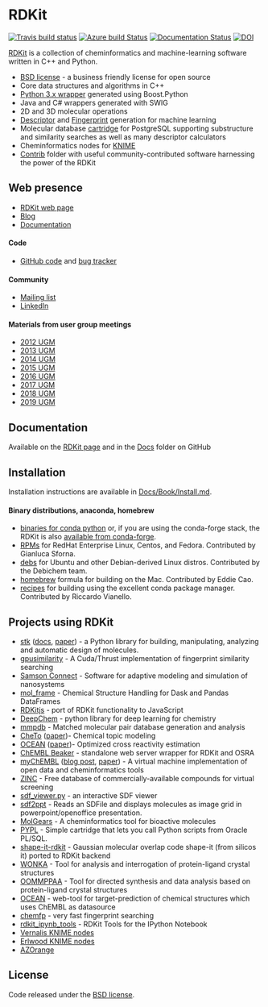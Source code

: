 # RDKit
[![Travis build status](https://travis-ci.com/rdkit/rdkit.svg)](https://travis-ci.com/rdkit/rdkit)
[![Azure build Status](https://dev.azure.com/rdkit-org/RDKit-main-build/_apis/build/status/rdkit.rdkit?branchName=master)](https://dev.azure.com/rdkit-org/RDKit-main-build/_build/latest?definitionId=1&branchName=master)
[![Documentation Status](https://readthedocs.org/projects/rdkit/badge/?version=latest)](http://rdkit.readthedocs.org/en/latest/)
[![DOI](https://zenodo.org/badge/10009991.svg)](https://zenodo.org/badge/latestdoi/10009991)


[RDKit](https://github.com/rdkit/rdkit) is a collection of cheminformatics and machine-learning software written in C++ and Python.

  * [BSD license](https://github.com/rdkit/rdkit/blob/master/license.txt) - a business friendly license for open source
  * Core data structures and algorithms in C++
  * [Python 3.x wrapper](https://www.rdkit.org/docs/GettingStartedInPython.html) generated using Boost.Python
  * Java and C# wrappers generated with SWIG
  * 2D and 3D molecular operations
  * [Descriptor](https://www.rdkit.org/docs/GettingStartedInPython.html#list-of-available-descriptors) and [Fingerprint](http://www.rdkit.org/docs/GettingStartedInPython.html#list-of-available-fingerprints) generation for machine learning
  * Molecular database [cartridge](https://www.rdkit.org/docs/Cartridge.html) for PostgreSQL supporting substructure and similarity searches as well as many descriptor calculators
  * Cheminformatics nodes for [KNIME](http://tech.knime.org/community/rdkit)
  * [Contrib](https://github.com/rdkit/rdkit/tree/master/Contrib) folder with useful community-contributed software harnessing the power of the RDKit

## Web presence

  * [RDKit web page](https://github.com/rdkit/rdkit)
  * [Blog](https://rdkit.blogspot.com)
  * [Documentation](https://www.rdkit.org/docs/index.html)

#### Code

  * [GitHub code](https://github.com/rdkit) and [bug tracker](https://github.com/rdkit/rdkit/issues)

#### Community

  * [Mailing list](https://sourceforge.net/p/rdkit/mailman/)
  * [LinkedIn](https://www.linkedin.com/groups/RDKit-8192558/about)

#### Materials from user group meetings

  * [2012 UGM](http://www.rdkit.org/UGM/2012/)
  * [2013 UGM](https://github.com/rdkit/UGM_2013)
  * [2014 UGM](https://github.com/rdkit/UGM_2014)
  * [2015 UGM](https://github.com/rdkit/UGM_2015)
  * [2016 UGM](https://github.com/rdkit/UGM_2016)
  * [2017 UGM](https://github.com/rdkit/UGM_2017)
  * [2018 UGM](https://github.com/rdkit/UGM_2018)
  * [2019 UGM](https://github.com/rdkit/UGM_2019)

## Documentation
Available on the [RDKit page](http://www.rdkit.org/docs/index.html)
and in the [Docs](https://github.com/rdkit/rdkit/tree/master/Docs) folder on GitHub

## Installation

Installation instructions are available in [Docs/Book/Install.md](https://github.com/rdkit/rdkit/blob/master/Docs/Book/Install.md).

#### Binary distributions, anaconda, homebrew

  * [binaries for conda python](https://anaconda.org/rdkit/rdkit) or, if you are using the conda-forge stack, the RDKit is also [available from conda-forge](https://anaconda.org/conda-forge/rdkit).
  * [RPMs](https://copr.fedoraproject.org/coprs/giallu/rdkit/) for RedHat Enterprise Linux, Centos, and Fedora. Contributed by Gianluca Sforna.
  * [debs](https://blends.debian.org/debichem/tasks/cheminformatics) for Ubuntu and other Debian-derived Linux distros. Contributed by the Debichem team.
  * [homebrew](https://github.com/rdkit/homebrew-rdkit) formula for building on the Mac. Contributed by Eddie Cao.
  * [recipes](https://github.com/rdkit/conda-rdkit) for building using the excellent conda package manager. Contributed by Riccardo Vianello.

## Projects using RDKit

- [stk](https://github.com/lukasturcani/stk) ([docs](https://stk.readthedocs.io), [paper](https://onlinelibrary.wiley.com/doi/10.1002/jcc.25377)) -
a Python library for building, manipulating, analyzing and automatic design of molecules.
- [gpusimilarity](https://github.com/schrodinger/gpusimilarity) - A Cuda/Thrust implementation of fingerprint similarity searching
- [Samson Connect](https://www.samson-connect.net) - Software for adaptive modeling and simulation of nanosystems
- [mol_frame](https://github.com/apahl/mol_frame) - Chemical Structure Handling for Dask and Pandas DataFrames
- [RDKitjs](https://github.com/cheminfo/RDKitjs) - port of RDKit functionality to JavaScript
- [DeepChem](https://deepchem.io) - python library for deep learning for chemistry
- [mmpdb](https://github.com/rdkit/mmpdb) - Matched molecular pair database generation and analysis
- [CheTo](https://github.com/rdkit/CheTo) ([paper](http://pubs.acs.org/doi/10.1021/acs.jcim.7b00249))- Chemical topic modeling
- [OCEAN](https://github.com/rdkit/OCEAN) ([paper](http://pubs.acs.org/doi/abs/10.1021/acs.jcim.6b00067))- Optimized cross reactivity estimation
- [ChEMBL Beaker](https://github.com/mnowotka/chembl_beaker) - standalone web server wrapper for RDKit and OSRA
- [myChEMBL](https://github.com/chembl/mychembl) ([blog post](http://chembl.blogspot.de/2013/10/chembl-virtual-machine-aka-mychembl.html), [paper](http://bioinformatics.oxfordjournals.org/content/early/2013/11/20/bioinformatics.btt666)) - A virtual machine implementation of open data and cheminformatics tools
- [ZINC](http://zinc15.docking.org) - Free database of commercially-available compounds for virtual screening
- [sdf_viewer.py](https://github.com/apahl/sdf_viewer) - an interactive SDF viewer
- [sdf2ppt](https://github.com/dkuhn/sdf2ppt) - Reads an SDFile and displays molecules as image grid in powerpoint/openoffice presentation.
- [MolGears](https://github.com/admed/molgears) - A cheminformatics tool for bioactive molecules
- [PYPL](http://www.biochemfusion.com/downloads/#OracleUtilities) - Simple cartridge that lets you call Python scripts from Oracle PL/SQL.
- [shape-it-rdkit](https://github.com/jandom/shape-it-rdkit) - Gaussian molecular overlap code shape-it (from silicos it) ported to RDKit backend
- [WONKA](http://wonka.sgc.ox.ac.uk/WONKA/) - Tool for analysis and interrogation of protein-ligand crystal structures
- [OOMMPPAA](http://oommppaa.sgc.ox.ac.uk/OOMMPPAA/) - Tool for directed synthesis and data analysis based on protein-ligand crystal structures
- [OCEAN](https://github.com/rdkit/OCEAN) - web-tool for target-prediction of chemical structures which uses ChEMBL as datasource
- [chemfp](http://chemfp.com) - very fast fingerprint searching
- [rdkit_ipynb_tools](https://github.com/apahl/rdkit_ipynb_tools) - RDKit Tools for the IPython Notebook
- [Vernalis KNIME nodes](https://www.knime.com/book/vernalis-nodes-for-knime-trusted-extension)
- [Erlwood KNIME nodes](https://www.knime.com/community/erlwood)
- [AZOrange](https://github.com/AZcompTox/AZOrange)

## License

Code released under the [BSD license](https://github.com/rdkit/rdkit/blob/master/license.txt).
